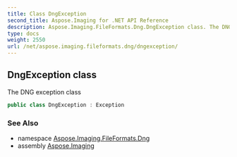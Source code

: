 ```yaml
---
title: Class DngException
second_title: Aspose.Imaging for .NET API Reference
description: Aspose.Imaging.FileFormats.Dng.DngException class. The DNG exception class
type: docs
weight: 2550
url: /net/aspose.imaging.fileformats.dng/dngexception/
---
```

## DngException class

The DNG exception class

```csharp
public class DngException : Exception
```

### See Also

* namespace [Aspose.Imaging.FileFormats.Dng](../../aspose.imaging.fileformats.dng/)
* assembly [Aspose.Imaging](../../)


